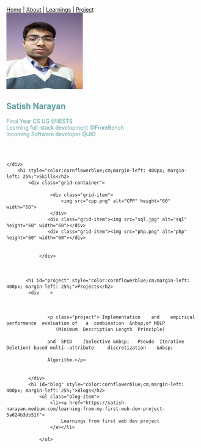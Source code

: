 <!DOCTYPE html>
<html lang="en">
<head>
    <meta charset="UTF-8">
    <meta name="viewport" content="width=device-width, initial-scale=1.0">
    <title>Portifolio
    </title>
    <link rel="stylesheet" href="home.css">
</head>
<body>
    <div class="navigation-div">
        <nav id="navigation">
            <a href="home.html">Home</a> |
            <a href="#about">About</a> |
            <a href="#blog">Learnings</a> |
            <a href="#project">Project</a>
        </nav>
    </div>
    <div class="image-about-div" id="about">
            <img src="Satish_image.jpg" alt="Satish Narayan" width="200" height="200"  border-radius: 50%;><br>
           <h2 style="color:cadetblue;"> Satish Narayan</h3>
            <p style="color:cadetblue;font: size 0.5;cm;align-content: center;">
            Final Year CS UG @IIESTS<br>
            Learning full-stack development @FrontBench<br>
            Incoming Software developer @JIO</p><br>
            <br><p></p>

    </div>
        <h1 style="color:cornflowerblue;cm;margin-left: 400px; margin-left: 25%;">Skills</h2>
            <div class="grid-container">
                
                    <div class="grid-item">
                        <img src="cpp.png" alt="CPP" height="60" width="60">
                    </div>
                   <div class="grid-item"><img src="sql.jpg" alt="sql" height="60" width="60"></div>
                   <div class="grid-item"><img src="php.png" alt="php" height="60" width="60"></div>    
                   
                   
                </div>


                     
           <h1 id="project" style="color:cornflowerblue;cm;margin-left: 400px; margin-left: 25%;">Projects</h2>
            <div    >
            
                  

                   <p class="project"> Implementation	 and	empirical	performance	 evaluation	of	 a	combination	 &nbsp;of MDLP	
                      (Minimum	Description	Length	Principle)	
                     
                   and	SPID	(Selective &nbsp;	Pseudo	Iterative	Deletion) based	multi-­‐attribute	  discretization	&nbsp;
                     
                   Algorithm.</p>

                
            </div>
            <h1 id="blog" style="color:cornflowerblue;cm;margin-left: 400px; margin-left: 25%;">Blogs</h2>
                <ul class="blog-item">
                    <li><a href="https://satish-narayan.medium.com/learning-from-my-first-web-dev-project-5a624b3db51f">
                        Learnings from first web dev project
                    </a></li>

                </ul>






  
</body>
</html>
